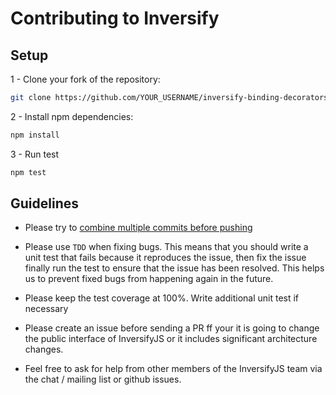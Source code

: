 # Contributing to Inversify

## Setup

1 - Clone your fork of the repository:

```sh
git clone https://github.com/YOUR_USERNAME/inversify-binding-decorators.git
```

2 - Install npm dependencies:

```sh
npm install
```

3 - Run test

```sh
npm test
```

## Guidelines

- Please try to [combine multiple commits before pushing](http://stackoverflow.com/questions/6934752/combining-multiple-commits-before-pushing-in-git)

- Please use `TDD` when fixing bugs. This means that you should write a unit test that fails because it reproduces the issue, then fix the issue finally run the test to ensure that the issue has been resolved. This helps us to prevent fixed bugs from happening again in the future.

- Please keep the test coverage at 100%. Write additional unit test if necessary

- Please create an issue before sending a PR ff your it is going to change the public interface of InversifyJS or it includes significant architecture changes.

- Feel free to ask for help from other members of the InversifyJS team via the chat / mailing list or github issues.
